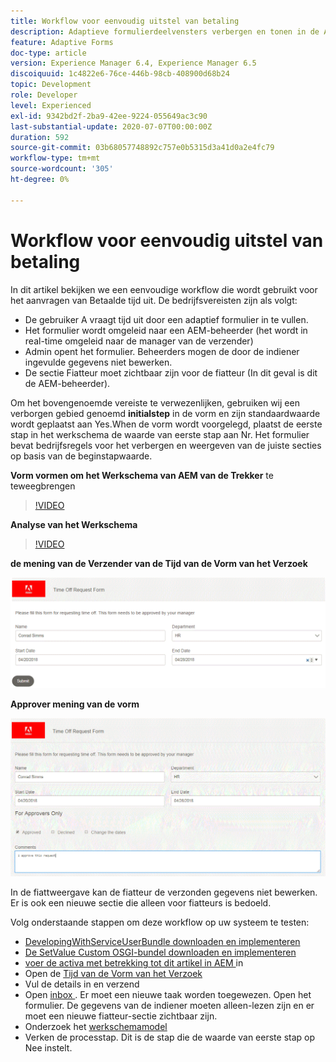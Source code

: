 ```yaml
---
title: Workflow voor eenvoudig uitstel van betaling
description: Adaptieve formulierdeelvensters verbergen en tonen in de AEM-workflow
feature: Adaptive Forms
doc-type: article
version: Experience Manager 6.4, Experience Manager 6.5
discoiquuid: 1c4822e6-76ce-446b-98cb-408900d68b24
topic: Development
role: Developer
level: Experienced
exl-id: 9342bd2f-2ba9-42ee-9224-055649ac3c90
last-substantial-update: 2020-07-07T00:00:00Z
duration: 592
source-git-commit: 03b68057748892c757e0b5315d3a41d0a2e4fc79
workflow-type: tm+mt
source-wordcount: '305'
ht-degree: 0%

---
```


# Workflow voor eenvoudig uitstel van betaling

In dit artikel bekijken we een eenvoudige workflow die wordt gebruikt voor het aanvragen van Betaalde tijd uit. De bedrijfsvereisten zijn als volgt:

* De gebruiker A vraagt tijd uit door een adaptief formulier in te vullen.
* Het formulier wordt omgeleid naar een AEM-beheerder (het wordt in real-time omgeleid naar de manager van de verzender)
* Admin opent het formulier. Beheerders mogen de door de indiener ingevulde gegevens niet bewerken.
* De sectie Fiatteur moet zichtbaar zijn voor de fiatteur (In dit geval is dit de AEM-beheerder).

Om het bovengenoemde vereiste te verwezenlijken, gebruiken wij een verborgen gebied genoemd **initialstep** in de vorm en zijn standaardwaarde wordt geplaatst aan Yes.When de vorm wordt voorgelegd, plaatst de eerste stap in het werkschema de waarde van eerste stap aan Nr. Het formulier bevat bedrijfsregels voor het verbergen en weergeven van de juiste secties op basis van de beginstapwaarde.

**Vorm vormen om het Werkschema van AEM van de Trekker** te teweegbrengen

>[!VIDEO](https://video.tv.adobe.com/v/28406?quality=12&learn=on)

**Analyse van het Werkschema**

>[!VIDEO](https://video.tv.adobe.com/v/28407?quality=12&learn=on)

**de mening van de Verzender van de Tijd van de Vorm van het Verzoek**

![ initialstep ](assets/initialstep.gif)

**Approver mening van de vorm**

![ Approverview ](assets/approversview.gif)

In de fiattweergave kan de fiatteur de verzonden gegevens niet bewerken. Er is ook een nieuwe sectie die alleen voor fiatteurs is bedoeld.

Volg onderstaande stappen om deze workflow op uw systeem te testen:
* [DevelopingWithServiceUserBundle downloaden en implementeren](/help/forms/assets/common-osgi-bundles/DevelopingWithServiceUser.jar)
* [De SetValue Custom OSGI-bundel downloaden en implementeren](/help/forms/assets/common-osgi-bundles/SetValueApp.core-1.0-SNAPSHOT.jar)
* [ voer de activa met betrekking tot dit artikel in AEM ](assets/helpxworkflow.zip) in
* Open de [ Tijd van de Vorm van het Verzoek ](http://localhost:4502/content/dam/formsanddocuments/helpx/timeoffrequestform/jcr:content?wcmmode=disabled)
* Vul de details in en verzend
* Open [ inbox ](http://localhost:4502/mnt/overlay/cq/inbox/content/inbox.html). Er moet een nieuwe taak worden toegewezen. Open het formulier. De gegevens van de indiener moeten alleen-lezen zijn en er moet een nieuwe fiatteur-sectie zichtbaar zijn.
* Onderzoek het [ werkschemamodel ](http://localhost:4502/editor.html/conf/global/settings/workflow/models/helpxworkflow.html)
* Verken de processtap. Dit is de stap die de waarde van eerste stap op Nee instelt.
